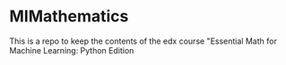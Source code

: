 # MIMathematics
This is a repo to keep the contents of the edx course "Essential Math for Machine Learning: Python Edition
